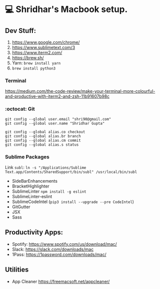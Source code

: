 # 💻 Shridhar's Macbook setup.

## Dev Stuff:

1. https://www.google.com/chrome/
2. https://www.sublimetext.com/3
3. https://www.iterm2.com/
4. https://brew.sh/
5. Yarn: `brew install yarn`
6. `brew install python3`

### Terminal

https://medium.com/the-code-review/make-your-terminal-more-colourful-and-productive-with-iterm2-and-zsh-11b91607b98c

### :octocat: Git 

```
git config --global user.email "shri90@gmail.com"
git config --global user.name "Shridhar Gupta"
```

```
git config --global alias.co checkout
git config --global alias.br branch
git config --global alias.cm commit
git config --global alias.s status
```

### Sublime Packages

Link `subl`:
`ln -s "/Applications/Sublime Text.app/Contents/SharedSupport/bin/subl" /usr/local/bin/subl`

- SideBarEnhancements
- BracketHighlighter
- SublimeLinter
  `npm install -g eslint`
- SublimeLinter-eslint
- SublimeCodeIntel (`pip3 install --upgrade --pre CodeIntel`)
- GitGutter
- JSX
- Sass

## Productivity Apps:

- Spotify: https://www.spotify.com/us/download/mac/
- Slack: https://slack.com/downloads/mac
- 1Pass: https://1password.com/downloads/mac/

## Utilities

- App Cleaner https://freemacsoft.net/appcleaner/

